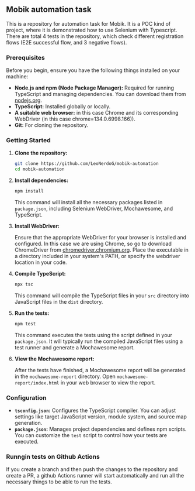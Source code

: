 ## Mobik automation task
This is a repository for automation task for Mobik. It is a POC kind of project, where it is demonstrated how to use Selenium with Typescript. 
There are total 4 tests in the repository, which check different registration flows (E2E successful flow, and 3 negative flows). 

### Prerequisites
Before you begin, ensure you have the following things installed on your machine:

* **Node.js and npm (Node Package Manager):** Required for running TypeScript and managing dependencies. You can download them from [nodejs.org](https://nodejs.org/).
* **TypeScript:** Installed globally or locally.
* **A suitable web browser:** in this case Chrome and its corresponding WebDriver (in this case chrome=134.0.6998.166)).
* **Git:** For cloning the repository.

### Getting Started

1.  **Clone the repository:**

    ```bash
    git clone https://github.com/LeoNerdoG/mobik-automation
    cd mobik-automation
    ```

2.  **Install dependencies:**

    ```bash
    npm install
    ```

    This command will install all the necessary packages listed in `package.json`, including Selenium WebDriver, Mochawesome, and TypeScript.

3.  **Install WebDriver:**

    Ensure that the appropriate WebDriver for your browser is installed and configured. In this case we are using Chrome, so go to download ChromeDriver from [chromedriver.chromium.org](https://chromedriver.chromium.org/downloads).
    Place the executable in a directory included in your system's PATH, or specify the webdriver location in your code.

5.  **Compile TypeScript:**

    ```bash
    npx tsc
    ```

    This command will compile the TypeScript files in your `src` directory into JavaScript files in the `dist` directory.

6.  **Run the tests:**

    ```bash
    npm test
    ```

    This command executes the tests using the script defined in your `package.json`. It will typically run the compiled JavaScript files using a test runner and generate a Mochawesome report.

7.  **View the Mochawesome report:**

    After the tests have finished, a Mochawesome report will be generated in the `mochawesome-report` directory. Open `mochawesome-report/index.html` in your web browser to view the report.


### Configuration

* **`tsconfig.json`:** Configures the TypeScript compiler. You can adjust settings like target JavaScript version, module system, and source map generation.
* **`package.json`:** Manages project dependencies and defines npm scripts. You can customize the `test` script to control how your tests are executed.


### Runngin tests on Github Actions
If you create a branch and then push the changes to the repository and create a PR, a github Actions runner will start automatically and run all the necessary things to be able to run the tests. 

